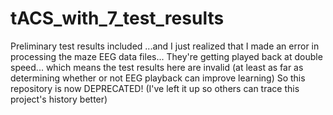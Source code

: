 # tACS_with_7_test_results
Preliminary test results included
...and I just realized that I made an error in processing the maze EEG data files...
They're getting played back at double speed... which means the test results here are invalid
(at least as far as determining whether or not EEG playback can improve learning)
So this repository is now DEPRECATED!
(I've left it up so others can trace this project's history better)
